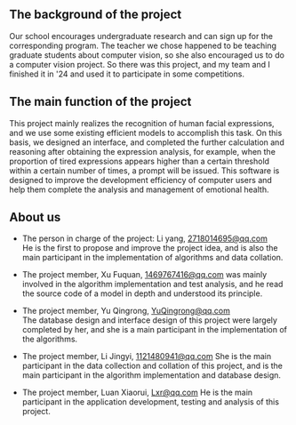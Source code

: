 ## The background of the project
Our school encourages undergraduate research and can sign up for the corresponding program. The teacher we chose happened to be teaching graduate students about computer vision, so she also encouraged us to do a computer vision project. So there was this project, and my team and I finished it in '24 and used it to participate in some competitions.


## The main function of the project
This project mainly realizes the recognition of human facial expressions, and we use some existing efficient models to accomplish this task. On this basis, we designed an interface, and completed the further calculation and reasoning after obtaining the expression analysis, for example, when the proportion of tired expressions appears higher than a certain threshold within a certain number of times, a prompt will be issued. This software is designed to improve the development efficiency of computer users and help them complete the analysis and management of emotional health.



## About us
- The person in charge of the project: Li yang, 2718014695@qq.com  
 He is the first to propose and improve the project idea, and is also the main participant in the implementation of algorithms and data collation.    


- The project member, Xu Fuquan,  1469767416@qq.com
 was mainly involved in the algorithm implementation and test analysis, and he read the source code of a model in depth and understood its principle.  
   

- The project member, Yu Qingrong,  YuQingrong@qq.com  
  The database design and interface design of this project were largely completed by her, and she is a main participant in the implementation of the algorithms.  


- The project member, Li Jingyi,  1121480941@qq.com
    She is the main participant in the data collection and collation of this project, and is the main participant in the algorithm implementation and database design.


- The project member, Luan Xiaorui,  Lxr@qq.com
   He is the main participant in the application development, testing and analysis of this project.

